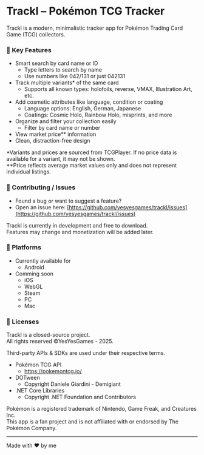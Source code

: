 # Trackl – Pokémon TCG Tracker

Trackl is a modern, minimalistic tracker app for Pokémon Trading Card Game (TCG) collectors.

### 🧩 Key Features
- Smart search by card name or ID
  - Type letters to search by name
  - Use numbers like 042/131 or just 042131
- Track multiple variants* of the same card
  - Supports all known types: holofoils, reverse, VMAX, Illustration Art, etc.
- Add cosmetic attributes like language, condition or coating
  - Language options: English, German, Japanese
  - Coatings: Cosmic Holo, Rainbow Holo, misprints, and more
- Organize and filter your collection easily
  - Filter by card name or number
- View market price** information
- Clean, distraction-free design

*Variants and prices are sourced from TCGPlayer. If no price data is available for a variant, it may not be shown.  
**Price reflects average market values only and does not represent individual listings.

### 🤝 Contributing / Issues
- Found a bug or want to suggest a feature?
- Open an issue here: [https://github.com/yesyesgames/trackl/issues](https://github.com/yesyesgames/trackl/issues)

Trackl is currently in development and free to download.  
Features may change and monetization will be added later.

### 📱 Platforms  
- Currently available for
  - Android
- Comming soon
  - iOS
  - WebGL
  - Steam
  - PC
  - Mac
 
### 📄 Licenses
Trackl is a closed-source project.  
All rights reserved ©YesYesGames - 2025.

Third-party APIs & SDKs are used under their respective terms.
- Pokémon TCG API
  - https://pokemontcg.io/
- DOTween
  - Copyright Daniele Giardini - Demigiant
- .NET Core Libraries
  - Copyright .NET Foundation and Contributors

Pokémon is a registered trademark of Nintendo, Game Freak, and Creatures Inc.  
This app is a fan project and is not affiliated with or endorsed by The Pokémon Company.


---

Made with ❤️ by me
